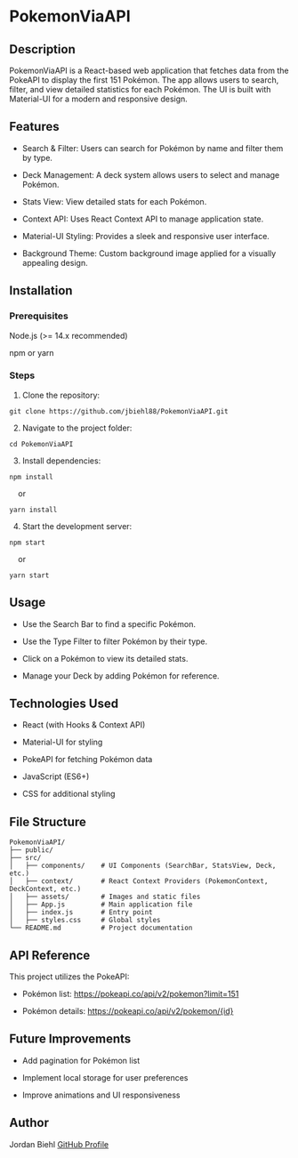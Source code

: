 # PokemonViaAPI

## Description

PokemonViaAPI is a React-based web application that fetches data from the PokeAPI to display the first 151 Pokémon. The app allows users to search, filter, and view detailed statistics for each Pokémon. The UI is built with Material-UI for a modern and responsive design.

## Features

* Search & Filter: Users can search for Pokémon by name and filter them by type.

* Deck Management: A deck system allows users to select and manage Pokémon.

* Stats View: View detailed stats for each Pokémon.

* Context API: Uses React Context API to manage application state.

* Material-UI Styling: Provides a sleek and responsive user interface.

* Background Theme: Custom background image applied for a visually appealing design.

## Installation

### Prerequisites

Node.js (>= 14.x recommended)

npm or yarn

### Steps

1. Clone the repository:

``` git clone https://github.com/jbiehl88/PokemonViaAPI.git       ```

2. Navigate to the project folder:

``` cd PokemonViaAPI                                              ```

3. Install dependencies:

``` npm install                                                   ```

&nbsp;&nbsp;&nbsp;   or

``` yarn install                                                  ```

4. Start the development server:

``` npm start                                                     ```

&nbsp;&nbsp;&nbsp;   or

``` yarn start                                                    ```

## Usage

* Use the Search Bar to find a specific Pokémon.

* Use the Type Filter to filter Pokémon by their type.

* Click on a Pokémon to view its detailed stats.

* Manage your Deck by adding Pokémon for reference.

## Technologies Used

* React (with Hooks & Context API)

* Material-UI for styling

* PokeAPI for fetching Pokémon data

* JavaScript (ES6+)

* CSS for additional styling

## File Structure

```
PokemonViaAPI/
├── public/
├── src/
│   ├── components/    # UI Components (SearchBar, StatsView, Deck, etc.)
│   ├── context/       # React Context Providers (PokemonContext, DeckContext, etc.)
│   ├── assets/        # Images and static files
│   ├── App.js         # Main application file
│   ├── index.js       # Entry point
│   ├── styles.css     # Global styles
└── README.md          # Project documentation
```

## API Reference

This project utilizes the PokeAPI:

* Pokémon list: https://pokeapi.co/api/v2/pokemon?limit=151

* Pokémon details: https://pokeapi.co/api/v2/pokemon/{id}

## Future Improvements

* Add pagination for Pokémon list

* Implement local storage for user preferences

* Improve animations and UI responsiveness

## Author

Jordan Biehl
[GitHub Profile](https://github.com/jbiehl88)


